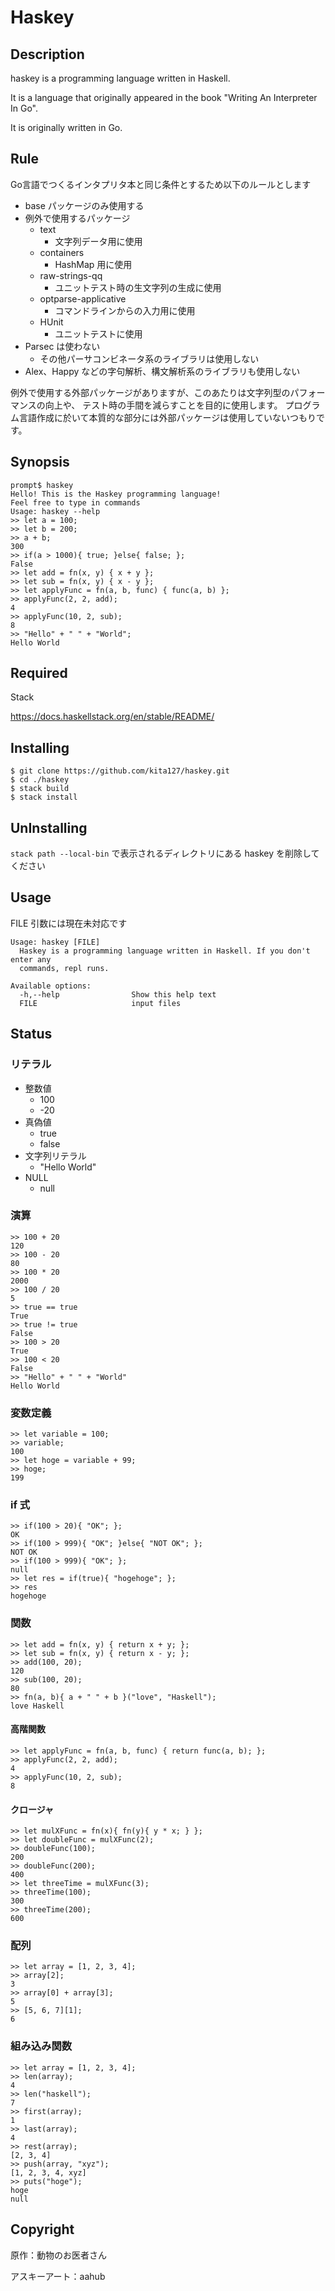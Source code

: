 # Haskey

## Description
haskey is a programming language written in Haskell.

It is a language that originally appeared in the book "Writing An Interpreter In Go".

It is originally written in Go.

## Rule
Go言語でつくるインタプリタ本と同じ条件とするため以下のルールとします

- base パッケージのみ使用する
- 例外で使用するパッケージ
    - text
        - 文字列データ用に使用
    - containers
        - HashMap 用に使用
    - raw-strings-qq
        - ユニットテスト時の生文字列の生成に使用
    - optparse-applicative
        - コマンドラインからの入力用に使用
    - HUnit
        - ユニットテストに使用
- Parsec は使わない
    - その他パーサコンビネータ系のライブラリは使用しない
- Alex、Happy などの字句解析、構文解析系のライブラリも使用しない

例外で使用する外部パッケージがありますが、このあたりは文字列型のパフォーマンスの向上や、
テスト時の手間を減らすことを目的に使用します。
プログラム言語作成に於いて本質的な部分には外部パッケージは使用していないつもりです。

## Synopsis
```
prompt$ haskey
Hello! This is the Haskey programming language!
Feel free to type in commands
Usage: haskey --help
>> let a = 100;
>> let b = 200;
>> a + b;
300
>> if(a > 1000){ true; }else{ false; };
False
>> let add = fn(x, y) { x + y };
>> let sub = fn(x, y) { x - y };
>> let applyFunc = fn(a, b, func) { func(a, b) };
>> applyFunc(2, 2, add);
4
>> applyFunc(10, 2, sub);
8
>> "Hello" + " " + "World";
Hello World
```

## Required
Stack

https://docs.haskellstack.org/en/stable/README/

## Installing

```
$ git clone https://github.com/kita127/haskey.git
$ cd ./haskey
$ stack build
$ stack install
```

## UnInstalling
`stack path --local-bin` で表示されるディレクトリにある haskey を削除してください

## Usage
FILE 引数には現在未対応です
```
Usage: haskey [FILE]
  Haskey is a programming language written in Haskell. If you don't enter any
  commands, repl runs.

Available options:
  -h,--help                Show this help text
  FILE                     input files
```

## Status

### リテラル
- 整数値
    - 100
    - -20
- 真偽値
    - true
    - false
- 文字列リテラル
    - "Hello World"
- NULL
    - null


### 演算
```
>> 100 + 20
120
>> 100 - 20
80
>> 100 * 20
2000
>> 100 / 20
5
>> true == true
True
>> true != true
False
>> 100 > 20
True
>> 100 < 20
False
>> "Hello" + " " + "World" 
Hello World
```

### 変数定義
```
>> let variable = 100;
>> variable;
100
>> let hoge = variable + 99;
>> hoge;
199

```

### if 式
```
>> if(100 > 20){ "OK"; };
OK
>> if(100 > 999){ "OK"; }else{ "NOT OK"; };
NOT OK
>> if(100 > 999){ "OK"; };
null
>> let res = if(true){ "hogehoge"; };
>> res
hogehoge
```

### 関数
```
>> let add = fn(x, y) { return x + y; };
>> let sub = fn(x, y) { return x - y; };
>> add(100, 20);
120
>> sub(100, 20);
80
>> fn(a, b){ a + " " + b }("love", "Haskell");
love Haskell
```

#### 高階関数
```
>> let applyFunc = fn(a, b, func) { return func(a, b); };
>> applyFunc(2, 2, add);
4
>> applyFunc(10, 2, sub);
8
```

#### クロージャ
```
>> let mulXFunc = fn(x){ fn(y){ y * x; } };
>> let doubleFunc = mulXFunc(2);
>> doubleFunc(100);
200
>> doubleFunc(200);
400
>> let threeTime = mulXFunc(3);
>> threeTime(100);
300
>> threeTime(200);
600
```

### 配列
```
>> let array = [1, 2, 3, 4];
>> array[2];
3
>> array[0] + array[3];
5
>> [5, 6, 7][1];
6
```

### 組み込み関数
```
>> let array = [1, 2, 3, 4];
>> len(array);
4
>> len("haskell");
7
>> first(array);
1
>> last(array);
4
>> rest(array);
[2, 3, 4]
>> push(array, "xyz");
[1, 2, 3, 4, xyz]
>> puts("hoge");
hoge
null
```

## Copyright
原作：動物のお医者さん

アスキーアート：aahub
